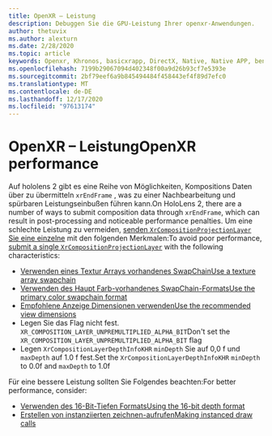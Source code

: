 ```yaml
---
title: OpenXR – Leistung
description: Debuggen Sie die GPU-Leistung Ihrer openxr-Anwendungen.
author: thetuvix
ms.author: alexturn
ms.date: 2/28/2020
ms.topic: article
keywords: Openxr, Khronos, basicxrapp, DirectX, Native, Native APP, benutzerdefiniertes Modul, Middleware, Leistung, Optimierung, GPU-Debugging, renderdoc, pix
ms.openlocfilehash: 7199b29067094d402348f00a9d26b93cf7e5393e
ms.sourcegitcommit: 2bf79eef6a9b845494484f458443ef4f89d7efc0
ms.translationtype: MT
ms.contentlocale: de-DE
ms.lasthandoff: 12/17/2020
ms.locfileid: "97613174"
---
```

# <a name="openxr-performance"></a><span data-ttu-id="7db94-104">OpenXR – Leistung</span><span class="sxs-lookup"><span data-stu-id="7db94-104">OpenXR performance</span></span>

<span data-ttu-id="7db94-105">Auf hololens 2 gibt es eine Reihe von Möglichkeiten, Kompositions Daten über zu übermitteln `xrEndFrame` , was zu einer Nachbearbeitung und spürbaren Leistungseinbußen führen kann.</span><span class="sxs-lookup"><span data-stu-id="7db94-105">On HoloLens 2, there are a number of ways to submit composition data through `xrEndFrame`, which can result in post-processing and noticeable performance penalties.</span></span>
<span data-ttu-id="7db94-106">Um eine schlechte Leistung zu vermeiden, [senden `XrCompositionProjectionLayer` Sie eine einzelne](openxr-best-practices.md#use-a-single-projection-layer) mit den folgenden Merkmalen:</span><span class="sxs-lookup"><span data-stu-id="7db94-106">To avoid poor performance, [submit a single `XrCompositionProjectionLayer`](openxr-best-practices.md#use-a-single-projection-layer) with the following characteristics:</span></span>
* [<span data-ttu-id="7db94-107">Verwenden eines Textur Arrays vorhandenes SwapChain</span><span class="sxs-lookup"><span data-stu-id="7db94-107">Use a texture array swapchain</span></span>](openxr-best-practices.md#render-with-texture-array-and-vprt)
* [<span data-ttu-id="7db94-108">Verwenden des Haupt Farb-vorhandenes SwapChain-Formats</span><span class="sxs-lookup"><span data-stu-id="7db94-108">Use the primary color swapchain format</span></span>](openxr-best-practices.md#select-a-swapchain-format)
* [<span data-ttu-id="7db94-109">Empfohlene Anzeige Dimensionen verwenden</span><span class="sxs-lookup"><span data-stu-id="7db94-109">Use the recommended view dimensions</span></span>](openxr-best-practices.md#render-with-recommended-rendering-parameters-and-frame-timing)
* <span data-ttu-id="7db94-110">Legen Sie das Flag nicht fest. `XR_COMPOSITION_LAYER_UNPREMULTIPLIED_ALPHA_BIT`</span><span class="sxs-lookup"><span data-stu-id="7db94-110">Don't set the `XR_COMPOSITION_LAYER_UNPREMULTIPLIED_ALPHA_BIT` flag</span></span>
* <span data-ttu-id="7db94-111">Legen `XrCompositionLayerDepthInfoKHR` `minDepth` Sie auf 0,0 f und `maxDepth` auf 1.0 f fest.</span><span class="sxs-lookup"><span data-stu-id="7db94-111">Set the `XrCompositionLayerDepthInfoKHR` `minDepth` to 0.0f and `maxDepth` to 1.0f</span></span>

<span data-ttu-id="7db94-112">Für eine bessere Leistung sollten Sie Folgendes beachten:</span><span class="sxs-lookup"><span data-stu-id="7db94-112">For better performance, consider:</span></span>
* [<span data-ttu-id="7db94-113">Verwenden des 16-Bit-Tiefen Formats</span><span class="sxs-lookup"><span data-stu-id="7db94-113">Using the 16-bit depth format</span></span>](openxr-best-practices.md#choose-a-reasonable-depth-range)
* [<span data-ttu-id="7db94-114">Erstellen von instanziierten zeichnen-aufrufen</span><span class="sxs-lookup"><span data-stu-id="7db94-114">Making instanced draw calls</span></span>](openxr-best-practices.md#render-with-texture-array-and-vprt)
